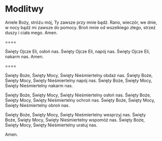 Modlitwy
========

Aniele Boży, stróżu mój, Ty zawsze przy mnie bądź. Rano, wieczór, we dnie, w nocy bądź mi zawsze do pomocy. Broń mnie od wszelkiego złego, strzeż duszy i ciała mego. Amen.

====

Święty Ojcze Eli, osłoń nas.
Święty Ojcze Eli, napój nas.
Święty Ojcze Eli, nakarm nas.
Amen.

====

Święty Boże, Święty Mocy, Święty Nieśmiertelny obdaż nas.
Święty Boże, Święty Mocy, Święty Nieśmiertelny napój nas.
Święty Boże, Święty Mocy, Święty Nieśmiertelny nakarm nas.

Święty Boże, Święty Mocy, Święty Nieśmiertelny osłoń nas.
Święty Boże, Święty Mocy, Święty Nieśmiertelny ochroń nas.
Święty Boże, Święty Mocy, Święty Nieśmiertelny obroń nas.

Święty Boże, Święty Mocy, Święty Nieśmiertelny wesprzyj nas.
Święty Boże, Święty Mocy, Święty Nieśmiertelny wspomóż nas.
Święty Boże, Święty Mocy, Święty Nieśmiertelny uratuj nas.

Amen.
